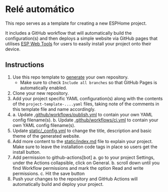 # Relé automático

This repo serves as a template for creating a new ESPHome project.

It includes a GitHub workflow that will automatically build the configuration(s) and then deploys a simple 
website via GitHub pages that utilises [ESP Web Tools](https://esphome.github.io/esp-web-tools/) for users to 
easily install your project onto their device.

## Instructions

1. Use this repo template to [generate](https://github.com/esphome/esphome-project-template/generate) your own repository.
   - Make sure to check `Include all branches` so that GitHub Pages is automatically enabled.
2. Clone your new repository.
3. Add your project specific YAML configuration(s) along with the contents of the `project-template-....yaml` files, taking note of the comments in this template file and name accordingly.
4. 
    a. Update [.github/workflows/publish.yml](.github/workflows/publish.yml) to contain your own YAML config filename(s).
    b. Update [.github/workflows/ci.yml](.github/workflows/ci.yml) to contain your own YAML config filename(s).
5. Update [static/_config.yml](static/_config.yml) to change the title, description and basic theme of the generated website.
6. Add more content to the [static/index.md](static/index.md) file to explain your project.
    Make sure to leave the installation code tags in place so users get the install button.
7. Add permission to github-actions[bot]
   a. go to your project Settings, under the Actions collapsible, click on General.
   b. scroll down until you find Workflow permissions and mark the option Read and write permissions.
   c. Hit the save button
8. Push your changes to the repository and GitHub Actions will automatically build and deploy your project.

